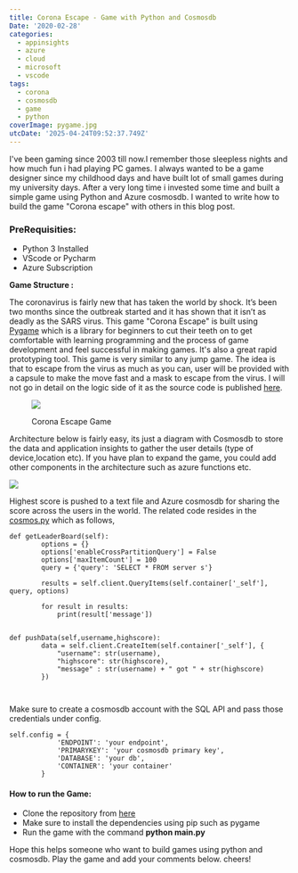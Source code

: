```yaml
---
title: Corona Escape - Game with Python and Cosmosdb
Date: '2020-02-28'
categories:
  - appinsights
  - azure
  - cloud
  - microsoft
  - vscode
tags:
  - corona
  - cosmosdb
  - game
  - python
coverImage: pygame.jpg
utcDate: '2025-04-24T09:52:37.749Z'
---
```


I've been gaming since 2003 till now.I remember those sleepless nights and how much fun i had playing PC games. I always wanted to be a game designer since my childhood days and have built lot of small games during my university days. After a very long time i invested some time and built a simple game using Python and Azure cosmosdb. I wanted to write how to build the game "Corona escape" with others in this blog post.

### PreRequisities:

- Python 3 Installed
- VScode or Pycharm
- Azure Subscription

**Game Structure :**

The coronavirus is fairly new that has taken the world by shock. It’s been two months since the outbreak started and it has shown that it isn’t as deadly as the SARS virus. This game "Corona Escape" is built using [Pygame](https://www.pygame.org/news) which is a library for beginners to cut their teeth on to get comfortable with learning programming and the process of game development and feel successful in making games. It's also a great rapid prototyping tool. This game is very similar to any jump game. The idea is that to escape from the virus as much as you can, user will be provided with a capsule to make the move fast and a mask to escape from the virus. I will not go in detail on the logic side of it as the source code is published [here](https://github.com/sajeetharan/Corona-escape/blob/master/main.py).

<figure>

![](https://sajeetharan.wordpress.com/wp-content/uploads/2020/02/game-01.jpg?w=1024)

<figcaption>

Corona Escape Game

</figcaption>

</figure>

Architecture below is fairly easy, its just a diagram with Cosmosdb to store the data and application insights to gather the user details (type of device,location etc). If you have plan to expand the game, you could add other components in the architecture such as azure functions etc.

![](https://sajeetharan.wordpress.com/wp-content/uploads/2020/02/demo.jpg?w=809)

Highest score is pushed to a text file and Azure cosmosdb for sharing the score across the users in the world. The related code resides in the [cosmos.py](https://github.com/sajeetharan/Corona-escape/blob/master/cosmos.py) which as follows,

```
def getLeaderBoard(self):
        options = {}
        options['enableCrossPartitionQuery'] = False
        options['maxItemCount'] = 100
        query = {'query': 'SELECT * FROM server s'}

        results = self.client.QueryItems(self.container['_self'], query, options)

        for result in results:
            print(result['message'])


def pushData(self,username,highscore):
        data = self.client.CreateItem(self.container['_self'], {
            "username": str(username),
            "highscore": str(highscore),
            "message" : str(username) + " got " + str(highscore)
        })

 
```

Make sure to create a cosmosdb account with the SQL API and pass those credentials under config.

```
self.config = {
            'ENDPOINT': 'your endpoint',
            'PRIMARYKEY': 'your cosmosdb primary key',
            'DATABASE': 'your db',
            'CONTAINER': 'your container'
        }
```

#### How to run the Game:

- Clone the repository from [here](https://github.com/sajeetharan/Corona-escape)
- Make sure to install the dependencies using pip such as pygame
- Run the game with the command **python main.py**

Hope this helps someone who want to build games using python and cosmosdb. Play the game and add your comments below. cheers!
